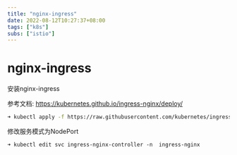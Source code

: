 ```yaml
---
title: "nginx-ingress"
date: 2022-08-12T10:27:37+08:00
tags: ["k8s"]
subs: ["istio"]
---
```


# nginx-ingress

安装nginx-ingress

参考文档: https://kubernetes.github.io/ingress-nginx/deploy/

```bash
➜ kubectl apply -f https://raw.githubusercontent.com/kubernetes/ingress-nginx/controller-v1.3.0/deploy/static/provider/cloud/deploy.yaml
```

修改服务模式为NodePort

```
➜ kubectl edit svc ingress-nginx-controller -n  ingress-nginx
```
